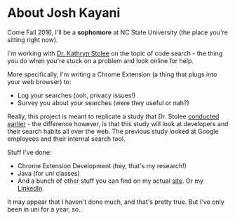 # About Josh Kayani

Come Fall 2016, I'll be a **sophomore** at NC State University (the place you're sitting right now).

I'm working with [Dr. Kathryn Stolee](http://kstolee.github.io/) on the topic of code search -
the thing you do when you're stuck on a problem and look online for help.

More specifically, I'm writing a Chrome Extension (a thing that plugs into your web browser) to:
  * Log your searches (ooh, privacy issues!)
  * Survey you about your searches (were they useful or nah?)

Really, this project is meant to replicate a study that Dr. Stolee [conducted earlier](http://static.googleusercontent.com/media/research.google.com/en//pubs/archive/43835.pdf) - the difference however, is that this study will look at developers and their search habits all over the web. The previous study looked at Google employees and their internal search tool.

Stuff I've done:
* Chrome Extension Development (hey, that's my research!)
* Java (for uni classes)
* And a bunch of other stuff you can find on my actual [site](http://joshkayani.me). Or my [LinkedIn](https://www.linkedin.com/in/joshuakayani).

It may appear that I haven't done much, and that's pretty true. But I've only been in uni for a year, so..

